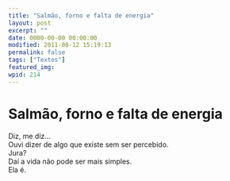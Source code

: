 ```yaml
---
title: "Salmão, forno e falta de energia"
layout: post
excerpt: ""
date: 0000-00-00 00:00:00
modified: 2011-08-12 15:19:13
permalink: false
tags: ["Textos"]
featured_img: 
wpid: 214
---
```


# Salmão, forno e falta de energia

Diz, me diz…  
Ouvi dizer de algo que existe sem ser percebido.  
Jura?  
Daí a vida não pode ser mais simples.  
Ela é.